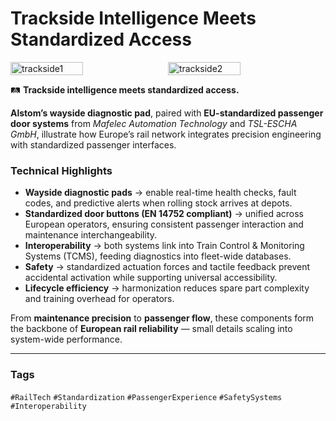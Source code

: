 # Trackside Intelligence Meets Standardized Access

<div style="display:flex;flex-wrap:wrap;gap:10px">
  <img src="/alvin-site/JPG_VID/PXL_20230425_104703638.jpg?v=3" alt="trackside1" width="48%">
  <img src="/alvin-site/JPG_VID/PXL_20230425_110014365.jpg?v=3" alt="trackside2" width="48%">
</div>

🛤️ **Trackside intelligence meets standardized access.**  

**Alstom’s wayside diagnostic pad**, paired with **EU-standardized passenger door systems** from *Mafelec Automation Technology* and *TSL-ESCHA GmbH*, illustrate how Europe’s rail network integrates precision engineering with standardized passenger interfaces.  

### Technical Highlights  
- **Wayside diagnostic pads** → enable real-time health checks, fault codes, and predictive alerts when rolling stock arrives at depots.  
- **Standardized door buttons (EN 14752 compliant)** → unified across European operators, ensuring consistent passenger interaction and maintenance interchangeability.  
- **Interoperability** → both systems link into Train Control & Monitoring Systems (TCMS), feeding diagnostics into fleet-wide databases.  
- **Safety** → standardized actuation forces and tactile feedback prevent accidental activation while supporting universal accessibility.  
- **Lifecycle efficiency** → harmonization reduces spare part complexity and training overhead for operators.  

From **maintenance precision** to **passenger flow**, these components form the backbone of **European rail reliability** — small details scaling into system-wide performance.  

---

### Tags  
`#RailTech` `#Standardization` `#PassengerExperience` `#SafetySystems` `#Interoperability`
